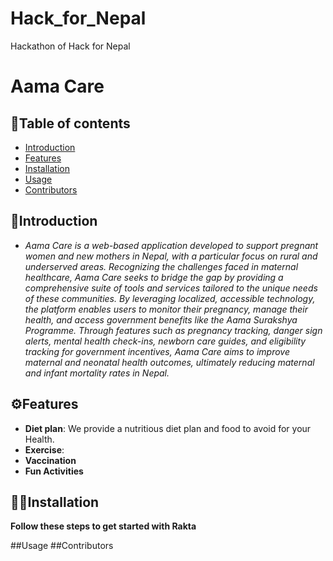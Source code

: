 # Hack_for_Nepal

Hackathon of Hack for Nepal

# Aama Care

## 📝Table of contents

- [Introduction](#introduction)
- [Features](#features)
- [Installation](#installation)
- [Usage](#usage)
- [Contributors](#contributors)

## 📖Introduction

- _Aama Care is a web-based application developed to support pregnant women and new mothers in Nepal, with a particular focus on rural and underserved areas. Recognizing the challenges faced in maternal healthcare, Aama Care seeks to bridge the gap by providing a comprehensive suite of tools and services tailored to the unique needs of these communities. By leveraging localized, accessible technology, the platform enables users to monitor their pregnancy, manage their health, and access government benefits like the Aama Surakshya Programme. Through features such as pregnancy tracking, danger sign alerts, mental health check-ins, newborn care guides, and eligibility tracking for government incentives, Aama Care aims to improve maternal and neonatal health outcomes, ultimately reducing maternal and infant mortality rates in Nepal._

## ⚙️Features

- **Diet plan**: We provide a nutritious diet plan and food to avoid for your Health.
- **Exercise**:
- **Vaccination**
- **Fun Activities**

## 🧑‍💻Installation

**Follow these steps to get started with Rakta**

##Usage
##Contributors
